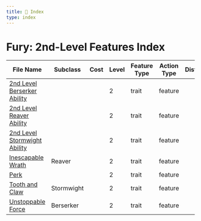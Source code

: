 ```yaml
---
title: 📑 Index
type: index
---
```


# Fury: 2nd-Level Features Index

| File Name                                                             | Subclass   | Cost | Level | Feature Type | Action Type | Distance | Target |
| --------------------------------------------------------------------- | ---------- | ---- | ----- | ------------ | ----------- | -------- | ------ |
| [2nd Level Berserker Ability](../2nd%20Level%20Berserker%20Ability)   |            |      | 2     | trait        | feature     |          |        |
| [2nd Level Reaver Ability](../2nd%20Level%20Reaver%20Ability)         |            |      | 2     | trait        | feature     |          |        |
| [2nd Level Stormwight Ability](../2nd%20Level%20Stormwight%20Ability) |            |      | 2     | trait        | feature     |          |        |
| [Inescapable Wrath](../Inescapable%20Wrath)                           | Reaver     |      | 2     | trait        | feature     |          |        |
| [Perk](../Perk)                                                       |            |      | 2     | trait        | feature     |          |        |
| [Tooth and Claw](../Tooth%20and%20Claw)                               | Stormwight |      | 2     | trait        | feature     |          |        |
| [Unstoppable Force](../Unstoppable%20Force)                           | Berserker  |      | 2     | trait        | feature     |          |        |
